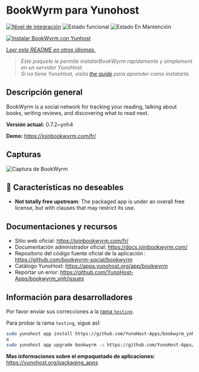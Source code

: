 <!--
Este archivo README esta generado automaticamente<https://github.com/YunoHost/apps/tree/master/tools/readme_generator>
No se debe editar a mano.
-->

# BookWyrm para Yunohost

[![Nivel de integración](https://apps.yunohost.org/badge/integration/bookwyrm)](https://ci-apps.yunohost.org/ci/apps/bookwyrm/)
![Estado funcional](https://apps.yunohost.org/badge/state/bookwyrm)
![Estado En Mantención](https://apps.yunohost.org/badge/maintained/bookwyrm)

[![Instalar BookWyrm con Yunhost](https://install-app.yunohost.org/install-with-yunohost.svg)](https://install-app.yunohost.org/?app=bookwyrm)

*[Leer este README en otros idiomas.](./ALL_README.md)*

> *Este paquete le permite instalarBookWyrm rapidamente y simplement en un servidor YunoHost.*  
> *Si no tiene YunoHost, visita [the guide](https://yunohost.org/install) para aprender como instalarla.*

## Descripción general

BookWyrm is a social network for tracking your reading, talking about books, writing reviews, and discovering what to read next.


**Versión actual:** 0.7.2~ynh4

**Demo:** <https://joinbookwyrm.com/fr/>

## Capturas

![Captura de BookWyrm](./doc/screenshots/screenshot-bookwyrm.jpg)

## :red_circle: Características no deseables

- **Not totally free upstream**: The packaged app is under an overall free license, but with clauses that may restrict its use.

## Documentaciones y recursos

- Sitio web oficial: <https://joinbookwyrm.com/fr/>
- Documentación administrador oficial: <https://docs.joinbookwyrm.com/>
- Repositorio del código fuente oficial de la aplicación : <https://github.com/bookwyrm-social/bookwyrm>
- Catálogo YunoHost: <https://apps.yunohost.org/app/bookwyrm>
- Reportar un error: <https://github.com/YunoHost-Apps/bookwyrm_ynh/issues>

## Información para desarrolladores

Por favor enviar sus correcciones a la [rama `testing`](https://github.com/YunoHost-Apps/bookwyrm_ynh/tree/testing).

Para probar la rama `testing`, sigue asÍ:

```bash
sudo yunohost app install https://github.com/YunoHost-Apps/bookwyrm_ynh/tree/testing --debug
o
sudo yunohost app upgrade bookwyrm -u https://github.com/YunoHost-Apps/bookwyrm_ynh/tree/testing --debug
```

**Mas informaciones sobre el empaquetado de aplicaciones:** <https://yunohost.org/packaging_apps>
